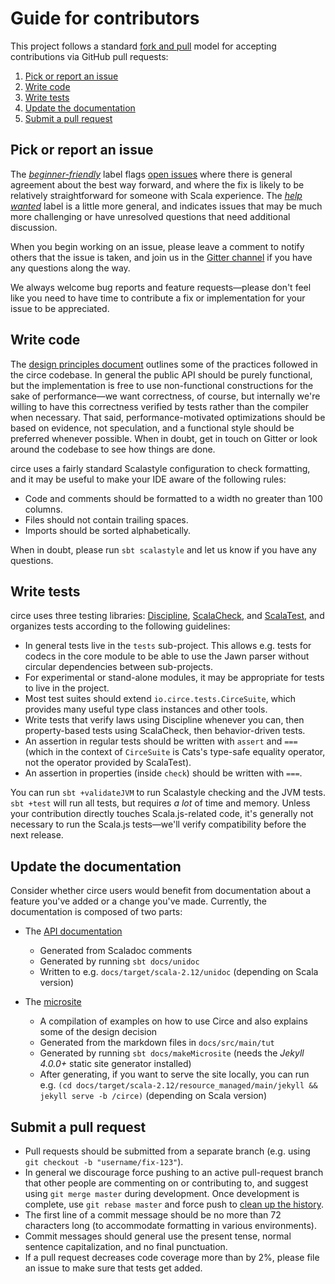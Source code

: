 # Guide for contributors

This project follows a standard [fork and pull][fork-and-pull] model for accepting contributions via
GitHub pull requests:

1. [Pick or report an issue](#pick-or-report-an-issue)
2. [Write code](#write-code)
3. [Write tests](#write-tests)
4. [Update the documentation](#update-the-documentation)
5. [Submit a pull request](#submit-a-pull-request)

## Pick or report an issue

The [_beginner-friendly_][beginner-friendly] label flags [open issues][issues] where there is
general agreement about the best way forward, and where the fix is likely to be relatively
straightforward for someone with Scala experience. The [_help wanted_][help-wanted] label is a
little more general, and indicates issues that may be much more challenging or have unresolved
questions that need additional discussion.

When you begin working on an issue, please leave a comment to notify others that the issue is taken,
and join us in the [Gitter channel][gitter] if you have any questions along the way.

We always welcome bug reports and feature requests—please don't feel like you need to have time to
contribute a fix or implementation for your issue to be appreciated.

## Write code

The [design principles document][design-principles] outlines some of the practices followed in the circe
codebase. In general the public API should be purely functional, but the implementation is free to
use non-functional constructions for the sake of performance—we want correctness, of course, but
internally we're willing to have this correctness verified by tests rather than the compiler when
necessary. That said, performance-motivated optimizations should be based on evidence, not
speculation, and a functional style should be preferred whenever possible. When in doubt, get in
touch on Gitter or look around the codebase to see how things are done.

circe uses a fairly standard Scalastyle configuration to check formatting, and it may be useful to
make your IDE aware of the following rules:

* Code and comments should be formatted to a width no greater than 100 columns.
* Files should not contain trailing spaces.
* Imports should be sorted alphabetically.

When in doubt, please run `sbt scalastyle` and let us know if you have any questions.

## Write tests

circe uses three testing libraries: [Discipline][discipline], [ScalaCheck][scalacheck], and
[ScalaTest][scalatest], and organizes tests according to the following guidelines:

* In general tests live in the `tests` sub-project. This allows e.g. tests for codecs in the core
  module to be able to use the Jawn parser without circular dependencies between sub-projects.
* For experimental or stand-alone modules, it may be appropriate for tests to live in the project.
* Most test suites should extend `io.circe.tests.CirceSuite`, which provides many useful type class
  instances and other tools.
* Write tests that verify laws using Discipline whenever you can, then property-based tests using
  ScalaCheck, then behavior-driven tests.
* An assertion in regular tests should be written with `assert` and `===` (which in the context of
  `CirceSuite` is Cats's type-safe equality operator, not the operator provided by ScalaTest).
* An assertion in properties (inside `check`) should be written with `===`.

You can run `sbt +validateJVM` to run Scalastyle checking and the JVM tests. `sbt +test` will run
all tests, but requires _a lot_ of time and memory. Unless your contribution directly touches
Scala.js-related code, it's generally not necessary to run the Scala.js tests—we'll verify
compatibility before the next release.

## Update the documentation

Consider whether circe users would benefit from documentation about a feature you've added or a change you've made. Currently, the documentation is composed of two parts:

* The [API documentation][api-docs]
  * Generated from Scaladoc comments
  * Generated by running `sbt docs/unidoc`
  * Written to e.g. `docs/target/scala-2.12/unidoc` (depending on Scala version)

* The [microsite][microsite]
  * A compilation of examples on how to use Circe and also explains some of the design decision
  * Generated from the markdown files in `docs/src/main/tut`
  * Generated by running `sbt docs/makeMicrosite` (needs the *Jekyll 4.0.0+* static site generator installed)
  * After generating, if you want to serve the site locally, you can run e.g. `(cd docs/target/scala-2.12/resource_managed/main/jekyll && jekyll serve -b /circe)` (depending on Scala version)

## Submit a pull request

* Pull requests should be submitted from a separate branch (e.g. using
  `git checkout -b "username/fix-123"`).
* In general we discourage force pushing to an active pull-request branch that other people are
  commenting on or contributing to, and suggest using `git merge master` during development. Once
  development is complete, use `git rebase master` and force push to [clean up the history][squash].
* The first line of a commit message should be no more than 72 characters long (to accommodate
  formatting in various environments).
* Commit messages should general use the present tense, normal sentence capitalization, and no final
  punctuation.
* If a pull request decreases code coverage more than by 2%, please file an issue to make sure that
  tests get added.

[beginner-friendly]: https://github.com/circe/circe/labels/beginner-friendly
[design-principles]: https://github.com/circe/circe/blob/master/DESIGN.md
[discipline]: https://github.com/typelevel/discipline
[gitter]: https://gitter.im/circe/circe
[fork-and-pull]: https://help.github.com/articles/using-pull-requests/
[help-wanted]: https://github.com/circe/circe/labels/help%20wanted
[issues]: https://github.com/circe/circe/issues
[scalacheck]: https://www.scalacheck.org/
[scalatest]: http://www.scalatest.org/
[squash]: http://gitready.com/advanced/2009/02/10/squashing-commits-with-rebase.html
[microsite]: https://circe.github.io/circe/
[api-docs]: https://circe.github.io/circe/api/io/circe/index.html
